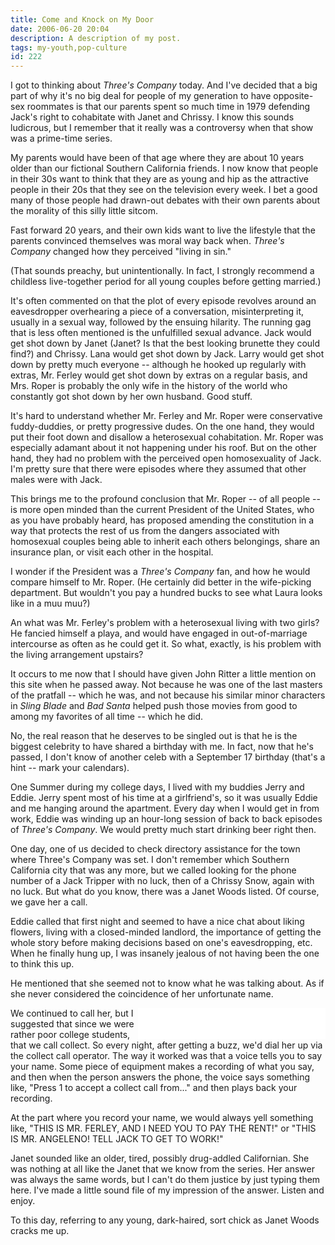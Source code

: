 ```yaml
---
title: Come and Knock on My Door
date: 2006-06-20 20:04
description: A description of my post.
tags: my-youth,pop-culture
id: 222
---
```

I got to thinking about <em>Three's Company</em> today.  And I've decided that a big part of why it's no big deal for people of my generation to have opposite-sex roommates is that our parents spent so much time in 1979 defending Jack's right to cohabitate with Janet and Chrissy.  I know this sounds ludicrous, but I remember that it really was a controversy when that show was a prime-time series.

My parents would have been of that age where they are about 10 years older than our fictional Southern California friends.  I now know that people in their 30s want to think that they are as young and hip as the attractive people in their 20s that they see on the television every week.  I bet a good many of those people had drawn-out debates with their own parents about the morality of this silly little sitcom.

Fast forward 20 years, and their own kids want to live the lifestyle that the parents convinced themselves was moral way back when.  <em>Three's Company</em> changed how they perceived "living in sin."

(That sounds preachy, but unintentionally.  In fact, I strongly recommend a childless live-together period for all young couples before getting married.)

It's often commented on that the plot of every episode revolves around an eavesdropper overhearing a piece of a conversation, misinterpreting it, usually in a sexual way, followed by the ensuing hilarity.  The running gag that is less often mentioned is the unfulfilled sexual advance.  Jack would get shot down by Janet (Janet?  Is that the best looking brunette they could find?) and Chrissy.  Lana would get shot down by Jack.  Larry would get shot down by pretty much everyone -- although he hooked up regularly with extras, Mr. Ferley would get shot down by extras on a regular basis, and Mrs. Roper is probably the only wife in the history of the world who constantly got shot down by her own husband.  Good stuff.

It's hard to understand whether Mr. Ferley and Mr. Roper were conservative fuddy-duddies, or pretty progressive dudes.  On the one hand, they would put their foot down and disallow a heterosexual cohabitation.  Mr. Roper was especially adamant about it not happening under his roof.  But on the other hand, they had no problem with the perceived open homosexuality of Jack.  I'm pretty sure that there were episodes where they assumed that other males were with Jack.

This brings me to the profound conclusion that Mr. Roper -- of all people -- is more open minded than the current President of the United States, who as you have probably heard, has proposed amending the constitution in a way that protects the rest of us from the dangers associated with homosexual couples being able to inherit each others belongings, share an insurance plan, or visit each other in the hospital.

I wonder if the President was a <em>Three's Company</em> fan, and how he would compare himself to Mr. Roper.  (He certainly did better in the wife-picking department.  But wouldn't you pay a hundred bucks to see what Laura looks like in a muu muu?)

An what was Mr. Ferley's problem with a heterosexual living with two girls?  He fancied himself a playa, and would have engaged in out-of-marriage intercourse as often as he could get it.  So what, exactly, is his problem with the living arrangement upstairs?

It occurs to me now that I should have given John Ritter a little mention on this site when he passed away.  Not because he was one of the last masters of the pratfall -- which he was, and not because his similar minor characters in <em>Sling Blade</em> and <em>Bad Santa</em> helped push those movies from good to among my favorites of all time -- which he did.

No, the real reason that he deserves to be singled out is that he is the biggest celebrity to have shared a birthday with me.  In fact, now that he's passed, I don't know of another celeb with a September 17 birthday (that's a hint -- mark your calendars).

One Summer during my college days, I lived with my buddies Jerry and Eddie.  Jerry spent most of his time at a girlfriend's, so it was usually Eddie and me hanging around the apartment.  Every day when I would get in from work, Eddie was winding up an hour-long session of back to back episodes of <em>Three's Company</em>.  We would pretty much start drinking beer right then.

One day, one of us decided to check directory assistance for the town where Three's Company was set.  I don't remember which Southern California city that was any more, but we called looking for the phone number of a Jack Tripper with no luck, then of a Chrissy Snow, again with no luck.  But what do you know, there was a Janet Woods listed.  Of course, we gave her a call.

Eddie called that first night and seemed to have a nice chat about liking flowers, living with a closed-minded landlord, the importance of getting the whole story before making decisions based on one's eavesdropping, etc.  When he finally hung up, I was insanely jealous of not having been the one to think this up.

He mentioned that she seemed not to know what he was talking about.  As if she never considered the coincidence of her unfortunate name.

<EMBED  src="/sound/IDontAccept.wav" autostart="0" showcontrols="1"   height="50" border="1" align="right"><noembed>You will just have to imagine an old, drugged out "I don't accept."  Your browser doesn't support this plugin.</noembed>

We continued to call her, but I suggested that since we were rather poor college students, that we call collect.  So every night, after getting a buzz, we'd dial her up via the collect call operator.  The way it worked was that a voice tells you to say your name.  Some piece of equipment makes a recording of what you say, and then when the person answers the phone, the voice says something like, "Press 1 to accept a collect call from..." and then plays back your recording.

At the part where you record your name, we would always yell something like, "THIS IS MR. FERLEY, AND I NEED YOU TO PAY THE RENT!" or "THIS IS MR. ANGELENO!  TELL JACK TO GET TO WORK!"

Janet sounded like an older, tired, possibly drug-addled Californian.  She was nothing at all like the Janet that we know from the series.  Her answer was always the same words, but I can't do them justice by just typing them here.  I've made a little sound file of my impression of the answer.  Listen and enjoy.

To this day, referring to any young, dark-haired, sort chick as Janet Woods cracks me up.